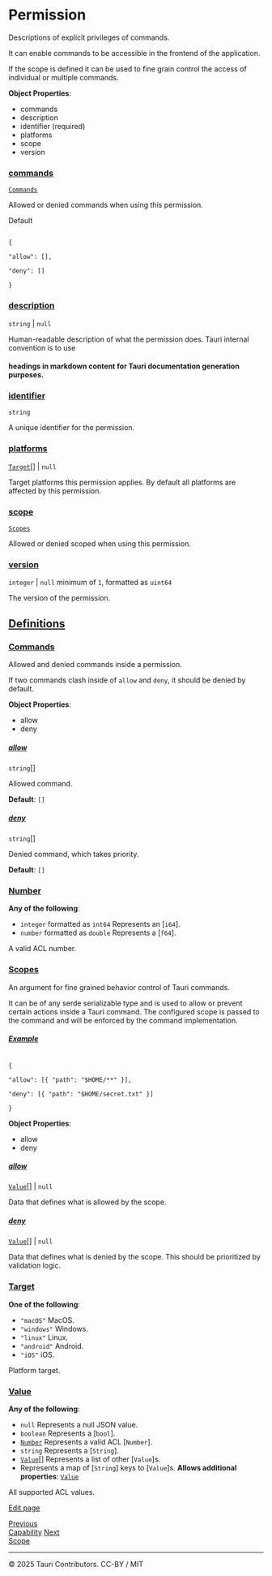 # Permission

Descriptions of explicit privileges of commands.

It can enable commands to be accessible in the frontend of the application.

If the scope is defined it can be used to fine grain control the access of individual or multiple commands.

**Object Properties**:

* commands
* description
* identifier (required)
* platforms
* scope
* version

### [commands](#commands)

[`Commands`](#commands)

Allowed or denied commands when using this permission.

Default

```

{

"allow": [],

"deny": []

}

```

### [description](#description)

`string` | `null`

Human-readable description of what the permission does.
Tauri internal convention is to use <h4> headings in markdown content
for Tauri documentation generation purposes.

### [identifier](#identifier)

`string`

A unique identifier for the permission.

### [platforms](#platforms)

[`Target`](#target)[] | `null`

Target platforms this permission applies. By default all platforms are affected by this permission.

### [scope](#scope)

[`Scopes`](#scopes)

Allowed or denied scoped when using this permission.

### [version](#version)

`integer` | `null` minimum of `1`, formatted as `uint64`

The version of the permission.

## [Definitions](#definitions)

### [Commands](#commands-1)

Allowed and denied commands inside a permission.

If two commands clash inside of `allow` and `deny`, it should be denied by default.

**Object Properties**:

* allow
* deny

##### [allow](#allow)

`string`[]

Allowed command.

**Default**: `[]`

##### [deny](#deny)

`string`[]

Denied command, which takes priority.

**Default**: `[]`

### [Number](#number)

**Any of the following**:

* `integer` formatted as `int64` Represents an [`i64`].
* `number` formatted as `double` Represents a [`f64`].

A valid ACL number.

### [Scopes](#scopes)

An argument for fine grained behavior control of Tauri commands.

It can be of any serde serializable type and is used to allow or prevent certain actions inside a Tauri command.
The configured scope is passed to the command and will be enforced by the command implementation.

##### [Example](#example)

```

{

"allow": [{ "path": "$HOME/**" }],

"deny": [{ "path": "$HOME/secret.txt" }]

}

```

**Object Properties**:

* allow
* deny

##### [allow](#allow-1)

[`Value`](#value)[] | `null`

Data that defines what is allowed by the scope.

##### [deny](#deny-1)

[`Value`](#value)[] | `null`

Data that defines what is denied by the scope. This should be prioritized by validation logic.

### [Target](#target)

**One of the following**:

* `"macOS"` MacOS.
* `"windows"` Windows.
* `"linux"` Linux.
* `"android"` Android.
* `"iOS"` iOS.

Platform target.

### [Value](#value)

**Any of the following**:

* `null` Represents a null JSON value.
* `boolean` Represents a [`bool`].
* [`Number`](#number) Represents a valid ACL [`Number`].
* `string` Represents a [`String`].
* [`Value`](#value)[] Represents a list of other [`Value`]s.
* Represents a map of [`String`] keys to [`Value`]s. **Allows additional properties**: [`Value`](#value)

All supported ACL values.

[Edit page](https://github.com/tauri-apps/tauri-docs/edit/v2/src/content/docs/reference/acl/permission.md)

[Previous   
 Capability](capability.md)   [Next   
 Scope](scope.md)

 

---

© 2025 Tauri Contributors. CC-BY / MIT